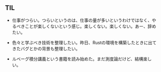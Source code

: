 ## TIL

* 仕事がつらい。つらいというのは、仕事の量が多いというわけではなく、やるべきことが楽しくないという感じ。楽しくない。楽しくない。あー、辞めたい。

* 色々と学ぶべき技術を整理したい。昨日、Rustの環境を構築したときに出てきたバグとかの背景も整理したい。

* ルベーグ積分講義という書籍を読み始めた。まだ測度論だけど、結構楽しい。